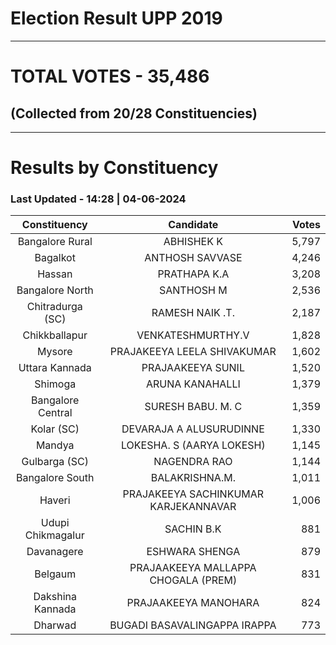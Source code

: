 # Election Result UPP 2019

---
# TOTAL VOTES - 35,486 
## (Collected from 20/28 Constituencies) 


---
# Results by Constituency 

### Last Updated - 14:28 | 04-06-2024 


|  Constituency   |             Candidate              |Votes|
|:---------------:|:----------------------------------:|----:|
| Bangalore Rural |             ABHISHEK K             |5,797|
|    Bagalkot     |          ANTHOSH SAVVASE           |4,246|
|     Hassan      |            PRATHAPA K.A            |3,208|
| Bangalore North |             SANTHOSH M             |2,536|
|Chitradurga (SC) |          RAMESH NAIK .T.           |2,187|
|  Chikkballapur  |         VENKATESHMURTHY.V          |1,828|
|     Mysore      |    PRAJAKEEYA LEELA SHIVAKUMAR     |1,602|
| Uttara Kannada  |         PRAJAAKEEYA SUNIL          |1,520|
|     Shimoga     |          ARUNA KANAHALLI           |1,379|
|Bangalore Central|         SURESH BABU. M. C          |1,359|
|   Kolar (SC)    |      DEVARAJA A ALUSURUDINNE       |1,330|
|     Mandya      |     LOKESHA. S (AARYA LOKESH)      |1,145|
|  Gulbarga (SC)  |            NAGENDRA RAO            |1,144|
| Bangalore South |           BALAKRISHNA.M.           |1,011|
|     Haveri      |PRAJAKEEYA SACHINKUMAR KARJEKANNAVAR|1,006|
|Udupi Chikmagalur|             SACHIN B.K             |  881|
|   Davanagere    |           ESHWARA SHENGA           |  879|
|     Belgaum     |PRAJAAKEEYA MALLAPPA CHOGALA (PREM) |  831|
|Dakshina Kannada |        PRAJAAKEEYA MANOHARA        |  824|
|     Dharwad     |    BUGADI BASAVALINGAPPA IRAPPA    |  773|


<script async src='https://www.googletagmanager.com/gtag/js?id=UA-138371535-2'></script><script> window.dataLayer = window.dataLayer || []; function gtag(){dataLayer.push(arguments);} gtag('js', new Date()); gtag('config', 'UA-138371535-2'); </script>